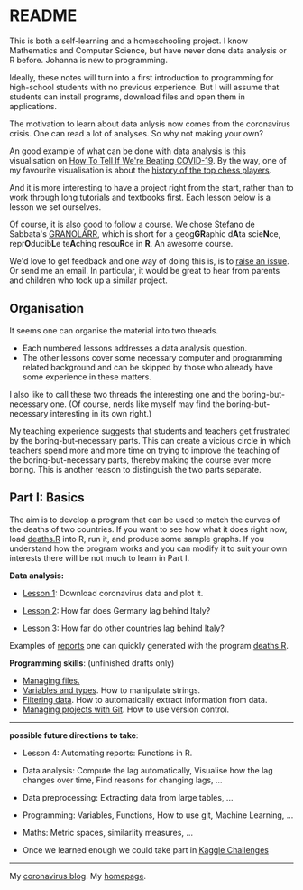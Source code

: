 # README

This is both a self-learning and a homeschooling project. I know Mathematics and Computer Science, but have never done data analysis or R before. Johanna is new to programming. 

Ideally, these notes will turn into a first  introduction to programming for high-school students with no previous experience. But I will assume that students can install programs, download files and open them in applications.

The motivation to learn about data anlysis now comes from the coronavirus crisis. One can read a lot of analyses. So why not making your own? 

An good example of what can be done with data analysis is this visualisation on [How To Tell If We're Beating COVID-19](https://www.youtube.com/watch?v=54XLXg4fYsc). By the way, one of my favourite visualisation is about the [history of the top chess players](https://www.youtube.com/watch?v=z2DHpW79w0Y).

And it is more interesting to have a project right from the start, rather than to work through long tutorials and textbooks first. Each lesson below is a lesson we set ourselves. 

Of course, it is also good to follow a course. We chose Stefano de Sabbata's [GRANOLARR](https://sdesabbata.github.io/granolarr/), which is short for a geog**GR**aphic d**A**ta scie**N**ce, repr**O**ducib**L**e te**A**ching resou**R**ce in **R**. An awesome course. 

We'd love to get feedback and one way of doing this is, is to [raise an issue](https://github.com/alexhkurz/coronavirus-in-R/issues). Or send me an email. In particular, it would be  great to hear from parents and children who took up a similar project.

## Organisation

It seems one can organise the material into two threads. 

- Each numbered lessons addresses a data analysis question. 
- The other lessons cover some necessary computer and programming related background and can be skipped by those who already have some experience in these matters.

I also like to call these two threads the interesting one and the boring-but-necessary one. (Of course, nerds like myself may find the boring-but-necessary interesting in its own right.) 

My teaching experience suggests that students and teachers get frustrated by the boring-but-necessary parts. This can create a vicious circle in which teachers spend more and more time on trying to improve the teaching of the boring-but-necessary parts, thereby making the course ever more boring. This is another reason to distinguish the two parts separate. 

## Part I: Basics

The aim is to develop a program that can be used to match the curves of the deaths of two countries. If you want to see how what it does right now, load [deaths.R](src/deaths.R) into R, run it, and produce some sample graphs. If you understand how the program works and you can modify it to suit your own interests there will be not much to learn in Part I.

**Data analysis:**

- [Lesson 1](lessons/lesson-01/lesson-01.md): Download coronavirus data and plot it.   

- [Lesson 2](lessons/lesson-02/lesson-02.md): How far does Germany lag behind Italy?

- [Lesson 3](lessons/lesson03/lesson-03.md): How far do other countries lag behind Italy? 

Examples of [reports](reports/report-2020-03-29.md) one can quickly generated with the program [deaths.R](src/deaths.R).


**Programming skills**: (unfinished drafts only)
- [Managing files.](lessons/lesson-files.md)
- [Variables and types](lessons/lesson-strings.Rmd). How to manipulate strings.
- [Filtering data](lessons/lesson-filter.Rmd). How to automatically extract information from data.
- [Managing projects with Git](lessons/lesson-git.md). How to use version control.

---

**possible future directions to take**:

- Lesson 4: Automating reports: Functions in R.

- Data analysis: Compute the lag automatically, Visualise how the lag changes over time, Find reasons for changing lags, ...

- Data preprocessing: Extracting data from large tables, ...

- Programming: Variables, Functions, How to use git, Machine Learning, ...

- Maths: Metric spaces, similarlity measures, ...

- Once we learned enough we could take part in [Kaggle Challenges](https://www.kaggle.com/covid19)

---

My [coronavirus blog](https://alexhkurz.github.io/notes/covid-19.html).
My [homepage](https://alexhkurz.github.io).

